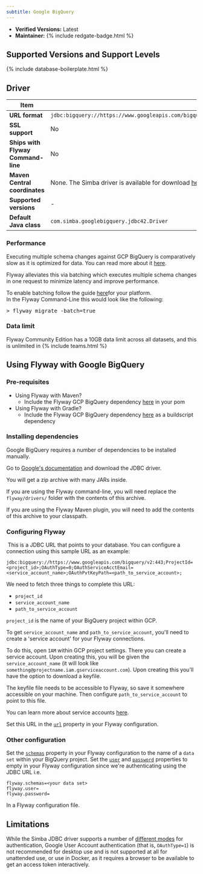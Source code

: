 ```yaml
---
subtitle: Google BigQuery
---
```


- **Verified Versions:** Latest
- **Maintainer:** {% include redgate-badge.html %}

## Supported Versions and Support Levels

{% include database-boilerplate.html %}

## Driver

| Item                               | Details                                                                                                                                                               |
| ---------------------------------- | --------------------------------------------------------------------------------------------------------------------------------------------------------------------- |
| **URL format**                     | `jdbc:bigquery://https://www.googleapis.com/bigquery/v2:443;ProjectId=project_id;OAuthType=0;OAuthServiceAcctEmail=service_account_name;OAuthPvtKeyPath=path_to_key;` |
| **SSL support**                    | No                                                                                                                                                                    |
| **Ships with Flyway Command-line** | No                                                                                                                                                                    |
| **Maven Central coordinates**      | None. The Simba driver is available for download [here](https://cloud.google.com/bigquery/docs/reference/odbc-jdbc-drivers)                                           |
| **Supported versions**             | -                                                                                                                                                                     |
| **Default Java class**             | `com.simba.googlebigquery.jdbc42.Driver`                                                                                                                              |

### Performance

Executing multiple schema changes against GCP BigQuery is comparatively slow as it is optimized for data. You can read more about
it [here](https://cloud.google.com/blog/products/data-analytics/troubleshoot-bigquery-performance-with-these-dashboards).

Flyway alleviates this via batching which executes multiple schema changes in one request to minimize latency and improve performance.

To enable batching follow the guide [here](<Configuration/Flyway Namespace/Flyway batch Setting>)for your platform. <br/>
In the Flyway Command-Line this would look like the following:

<pre class="console"><span>&gt;</span> flyway migrate -batch=true</pre>

### Data limit

Flyway Community Edition has a 10GB data limit across all datasets, and this is unlimited in {% include teams.html %}

## Using Flyway with Google BigQuery

### Pre-requisites

- Using Flyway with Maven?
    - Include the Flyway GCP BigQuery dependency [here](https://mvnrepository.com/artifact/org.flywaydb/flyway-gcp-bigquery) in your pom
- Using Flyway with Gradle?
    - Include the Flyway GCP BigQuery dependency [here](https://mvnrepository.com/artifact/org.flywaydb/flyway-gcp-bigquery) as a buildscript dependency

### Installing dependencies

Google BigQuery requires a number of dependencies to be installed manually.

Go to [Google's documentation](https://cloud.google.com/bigquery/docs/reference/odbc-jdbc-drivers#current_jdbc_driver_release_12161020) and download the JDBC driver.

You will get a zip archive with many JARs inside.

If you are using the Flyway command-line, you will need replace the
`flyway/drivers/` folder with the contents of this archive.

If you are using the Flyway Maven plugin, you will need to add the contents of this archive to your classpath.
​

### Configuring Flyway

​
This is a JDBC URL that points to your database. You can configure a connection using this sample URL as an example:

`jdbc:bigquery://https://www.googleapis.com/bigquery/v2:443;ProjectId=<project_id>;OAuthType=0;OAuthServiceAcctEmail=<service_account_name>;OAuthPvtKeyPath=<path_to_service_account>;`

We need to fetch three things to complete this URL:
​

- `project_id`
- `service_account_name`
- `path_to_service_account`

`project_id` is the name of your BigQuery project within GCP.

To get `service_account_name` and `path_to_service_account`, you'll need to create a 'service account' for your Flyway connections.

To do this, open `IAM` within GCP project settings. There you can create a service account. Upon creating this, you will be given the `service_account_name` (it will look
like `something@projectname.iam.gserviceaccount.com`). Upon creating this you'll have the option to download a keyfile.

The keyfile file needs to be accessible to Flyway, so save it somewhere accessible on your machine. Then configure `path_to_service_account` to point to this file.

You can learn more about service accounts [here](https://cloud.google.com/iam/docs/service-accounts).

Set this URL in the [`url`](<Configuration/Environments Namespace/Environment url Setting>) property in your Flyway configuration.

### Other configuration

Set the [`schemas`](<Configuration/Environments Namespace/Environment schemas Setting>) property in your Flyway configuration to the name of a `data set` within your BigQuery project.
Set the [`user`](<Configuration/Environments Namespace/Environment user Setting>) and [`password`](<Configuration/Environments Namespace/Environment password Setting>) properties to empty in your Flyway configuration since we're authenticating using the JDBC URL
i.e.
```
flyway.schemas=<your data set>
flyway.user=
flyway.password=
```

In a Flyway configuration file.

## Limitations

While the Simba JDBC driver supports a number
of [different modes](https://cloud.google.com/bigquery/docs/reference/odbc-jdbc-drivers)
for authentication, Google User Account authentication (that is, `OAuthType=1`) is not recommended for desktop
use and is not supported at all for unattended use, or use in Docker, as it requires a browser to be available to
get an access token interactively.
